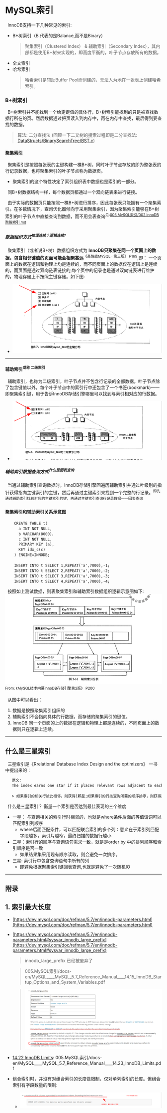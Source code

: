 # MySQL索引
&nbsp;&nbsp;InnoDB支持一下几种常见的索引:
- B+树索引（B 代表的是Balance,而不是Binary）
  > 聚集索引（Clustered Index） & 辅助索引（Secondary Index），其内部都是使用B+树来实现的，即高度平衡的，叶子节点存放所有的数据。
- 全文索引
- 哈希索引
  > 哈希索引是辅助Buffer Pool而创建的，无法人为地在一张表上创建哈希索引。

### B+树索引
&nbsp;&nbsp;B+树索引并不能找到一个给定键值的具体行，B+树索引能找到的只是被查找数据行所在的页。然后数据通过把页读入到内存中，再在内存中查找，最后得到要查找的数据。
> 算法: 二分查找法 (回顾一下二叉树的搜索过程即是二分查找法: [DataStructs/BinarySearchTree/BST.c](https://gitee.com/WeiLU/DSA2))

#### [聚集索引](../005.MySQL索引/002.InnoDB聚簇索引.md)
&nbsp;&nbsp;聚集索引是按照每张表的主键构建一棵B+树，同时叶子节点存放的即为整张表的行记录数据，也将聚集索引的叶子节点称为数据页。
- 聚集索引的这个特性决定了索引组织表中数据也是索引的一部分。

&nbsp;&nbsp;同B+树数据结构一样，每个数据页都通过一个双向链表来进行链接。

&nbsp;&nbsp;由于实际的数据页只能按照一棵B+树进行排序，因此每张表只能拥有一个聚集索引。在多数情况下，查询优化器倾向于采用聚集索引，因为聚集索引能够在B+树索引的叶子节点中直接查询到数据，而不用会表查询<sup>见:[005.MySQL索引/002.InnoDB聚簇索引.md](../005.MySQL索引/002.InnoDB聚簇索引.md)</sup>

##### 数据组织方式<sup>物理连续？逻辑连续?</sup>
&nbsp;&nbsp;聚集索引（或者说B+树）数据组织方式为 **InnoDB只聚集在同一个页面上的数据，包含相邻键值的页面可能会相聚甚远**<sup>《高性能MySQL · 第三版》 P169</sup>,即： 一个页面上的数据在逻辑和物理上均是连续的，而不同页面上的数据仅在逻辑上是连续的，而页面是通过双向链表链接的;每个页中的记录也是通过双向链表进行维护的，物理存储上不按照主键存储。如下图:
- <img src="./pics/mysql-innodb-save-001.png"/>

---

#### 辅助索引<sup>或称 二级索引</sup>
&nbsp;&nbsp;辅助索引，也称为二级索引，叶子节点并不包含行记录的全部数据。叶子节点除了包含键值以外，每个叶子节点中的索引行中还包含了一个书签(bookmark)——即聚集索引键，用于告诉InnoDB存储引擎哪里可以找到与索引相对应的行数据。
- <img src="./pics/mysql-innodb-sec-index.png">

##### 辅助索引数据查询方式<sup>什么是回表查询</sup>
&nbsp;&nbsp;当通过辅助索引查询数据时，InnoDB存储引擎回遍历辅助索引并通过叶级别的指针获得指向主键索引的主键，然后再通过主键索引来找到一个完整的行记录。<sup>即先通过辅助索引找到对应的主键索引的键，再通过主键索引查询行记录数据——回表查询</sup>

#### 聚集索引和辅助索引关系示意图
```txt
    CREATE TABLE t(
      a INT NOT NULL,
      b VARCHAR(8000)，
      c INT NOT NULL,
      PRIMARY KEY (a),
      KEY idx_c(c)
    ) ENGINE=INNODB;

    INSERT INTO t SELECT 1,REPEAT('a',7000),-1;
    INSERT INTO t SELECT 2,REPEAT('a',7000),-2;
    INSERT INTO t SELECT 3,REPEAT('a',7000),-3;
    INSERT INTO t SELECT 4,REPEAT('a',7000),-4;
```

&nbsp;&nbsp;按照如上测试数据，则表聚集索引和辅助索引数据组织逻辑示意图如下:
<img src="./pics/cluster-sec-2022-09-20_08-07.png"><sup>From: 《MySQL技术内幕InnoDB存储引擎第2版》 P200</sup>

&nbsp;&nbsp;从图中可以看出：
1. 数据是按照聚集索引组织的
2. 辅助索引不会指向具体的行数据，而存储的聚集索引的键值。
3. InnoDB 同一个页面的上的数据在逻辑和物理上都是连续的，不同页面上的数据则只在逻辑上连续。


---
## 什么是三星索引
&nbsp;&nbsp;三星索引是《Rrelational Database Index Design and the optimizers》 一书中提出来的：
```txt
   原文:
   The index earns one star if it places relevant rows adjacent to each other, a second star if its rows are sorted in the order the query needs, and a final star if it contains all the columns needed for the query.

   > 如果索引的相关行彼此相邻，则获得1颗星;如果索引的行按查询所需的顺序排序，则获得第二颗星;如果索引包含查询所需的所有列，则获得最后一颗星。
```

&nbsp;&nbsp;什么是三星索引？ 衡量一个索引是否达到最佳表现的三个维度
- 一星： 与查询相关的索引行时相邻的，也就是where条件后面的等值谓词可以匹配索引列顺序
  + where后面匹配条件，可以匹配联合索引的多个列：意义在于索引列匹配字段越多，索引片越窄，最终扫描的数据行越小
- 二星：索引行的顺序与查询语句需求一致，就是是order by 中的排列顺序和索引顺序是否一致
  + 如果结果集采用现有顺序读取，则会避免一次排序。
- 三星: 索引行中包含查询语句中所有的列
  + 即避免根据聚集索引键回表查询,也就是避免了一次随机IO  

---
## 附录
## 1. 索引最大长度
+ [https://dev.mysql.com/doc/refman/5.7/en/innodb-parameters.html](https://dev.mysql.com/doc/refman/5.7/en/innodb-parameters.html)
+ [https://dev.mysql.com/doc/refman/5.7/en/innodb-parameters.html#sysvar_innodb_large_prefix](https://dev.mysql.com/doc/refman/5.7/en/innodb-parameters.html#sysvar_innodb_large_prefix)
   > innodb_large_prefix  已经被废弃了

   > 005.MySQL索引/docs-en/MySQL____MySQL_5.7_Reference_Manual____14.15_InnoDB_Startup_Options_and_System_Variables.pdf
   
   > <img src="./pics/innodb-large-prefix-index20220918.png"/>
+ [14.22 InnoDB Limits](https://dev.mysql.com/doc/refman/5.7/en/innodb-limits.html): 005.MySQL索引/docs-en/MySQL____MySQL_5.7_Reference_Manual____14.23_InnoDB_Limits.pdf
+ 组合索引时，并没有对组合索引的长度做限制，仅对单列索引的长度。但组合索引有字段数量的限制:
  - <img src="./pics/index-limit-2022-09-18_23-52.png"/>